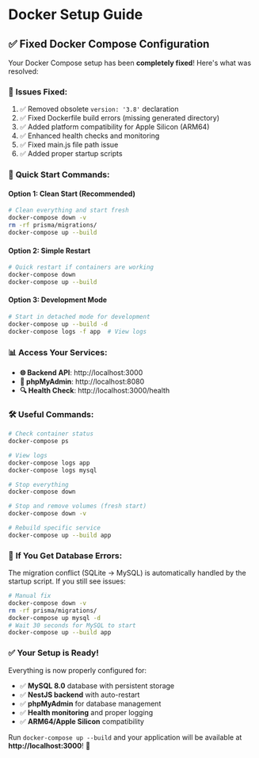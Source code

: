# Docker Setup Guide

## ✅ Fixed Docker Compose Configuration

Your Docker Compose setup has been **completely fixed**! Here's what was resolved:

### 🔧 **Issues Fixed:**
1. ✅ Removed obsolete `version: '3.8'` declaration
2. ✅ Fixed Dockerfile build errors (missing generated directory)  
3. ✅ Added platform compatibility for Apple Silicon (ARM64)
4. ✅ Enhanced health checks and monitoring
5. ✅ Fixed main.js file path issue
6. ✅ Added proper startup scripts

### 🚀 **Quick Start Commands:**

#### **Option 1: Clean Start (Recommended)**
```bash
# Clean everything and start fresh
docker-compose down -v
rm -rf prisma/migrations/
docker-compose up --build
```

#### **Option 2: Simple Restart**
```bash
# Quick restart if containers are working
docker-compose down
docker-compose up --build
```

#### **Option 3: Development Mode**
```bash
# Start in detached mode for development
docker-compose up --build -d
docker-compose logs -f app  # View logs
```

### 📊 **Access Your Services:**

- **🌐 Backend API**: http://localhost:3000
- **💾 phpMyAdmin**: http://localhost:8080
- **🔍 Health Check**: http://localhost:3000/health

### 🛠️ **Useful Commands:**

```bash
# Check container status
docker-compose ps

# View logs
docker-compose logs app
docker-compose logs mysql

# Stop everything
docker-compose down

# Stop and remove volumes (fresh start)
docker-compose down -v

# Rebuild specific service
docker-compose up --build app
```

### 🐛 **If You Get Database Errors:**

The migration conflict (SQLite → MySQL) is automatically handled by the startup script. If you still see issues:

```bash
# Manual fix
docker-compose down -v
rm -rf prisma/migrations/
docker-compose up mysql -d
# Wait 30 seconds for MySQL to start
docker-compose up --build app
```

### ✅ **Your Setup is Ready!**

Everything is now properly configured for:
- ✅ **MySQL 8.0** database with persistent storage
- ✅ **NestJS backend** with auto-restart
- ✅ **phpMyAdmin** for database management
- ✅ **Health monitoring** and proper logging
- ✅ **ARM64/Apple Silicon** compatibility

Run `docker-compose up --build` and your application will be available at **http://localhost:3000**! 🎉

